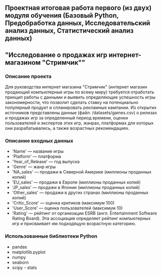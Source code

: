 ## Проектная итоговая работа первого (из двух) модуля обучения (Базовый Python, Предобработка данных, Исследовательский анализ данных, Статистический анализ данных)

## "Исследование о продажах игр интернет-магазином "Стримчик""

### Описание проекта
Для руководства интернет магазина "Стримчик" (интернет магазин продающий компьютерные игры по всему миру) требуется отработать принцип работы с данными и выявить определяющие успешность игры закономерности, что позволит сделать ставку на потенциально популярный продукт и спланировать рекламные кампании.
Из открытих источников представлены данные (файл: /datasets/games.csv) о релизах и продажах игр за определенный период времени, оценки пользователей и экспертов этих игр, жанрах, платформах для которых они разрабатывались, а также возрастных рекомендациях. 

### Описание входных данных
- 'Name' — название игры
- 'Platform' — платформа
- 'Year_of_Release' — год выпуска
- 'Genre' — жанр игры
- 'NA_sales' — продажи в Северной Америке (миллионы проданных копий)
- 'EU_sales' — продажи в Европе (миллионы проданных копий)
- 'JP_sales' — продажи в Японии (миллионы проданных копий)
- 'Other_sales' — продажи в других странах (миллионы проданных копий)
- 'Critic_Score' — оценка критиков (максимум 100)
- 'User_Score' — оценка пользователей (максимум 10)
- 'Rating' — рейтинг от организации ESRB (англ. Entertainment Software Rating Board). Эта ассоциация определяет рейтинг компьютерных игр и присваивает им подходящую возрастную категорию.

### Использованные библиотеки Python
- pandas
- matplotlib.pyplot
- numpy
- seaborn
- scipy - stats